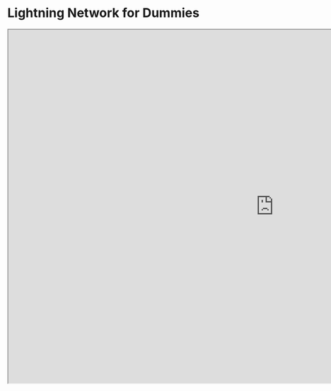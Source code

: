 # Lightning Network for Dummies

<iframe width=1200 height=800 src="https://gitpitch.com/tari-labs/tari-university/master?p=/src/protocols/lightning-network-for-dummies#/"

### Having trouble viewing this presentation?

View it in a [separate window](https://gitpitch.com/tari-labs/tari-university/master?p=/src/protocols/lightning-network-for-dummies#/).

